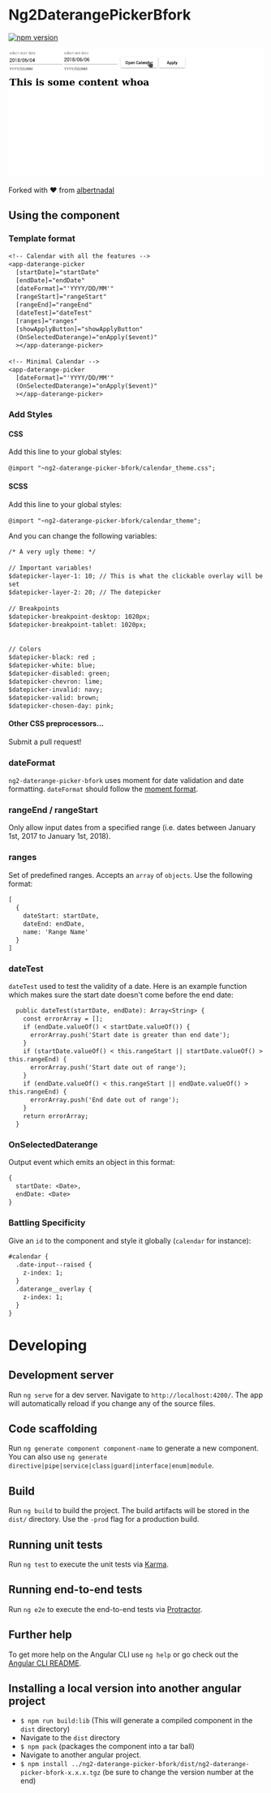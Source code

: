 # Ng2DaterangePickerBfork

[![npm version](https://badge.fury.io/js/ng2-daterange-picker-bfork.svg)](https://badge.fury.io/js/ng2-daterange-picker-bfork)

![daterange gif](https://raw.githubusercontent.com/bargreenellingson/ng2-daterange-picker/master/dateinputrange.gif)

Forked with :heart: from [albertnadal](https://github.com/albertnadal/ng2-daterange-picker)

## Using the component

### Template format

```
<!-- Calendar with all the features -->
<app-daterange-picker
  [startDate]="startDate"
  [endDate]="endDate"
  [dateFormat]="'YYYY/DD/MM'"
  [rangeStart]="rangeStart"
  [rangeEnd]="rangeEnd"
  [dateTest]="dateTest"
  [ranges]="ranges"
  [showApplyButton]="showApplyButton"
  (OnSelectedDaterange)="onApply($event)"
  ></app-daterange-picker>

<!-- Minimal Calendar -->
<app-daterange-picker
  [dateFormat]="'YYYY/DD/MM'"
  (OnSelectedDaterange)="onApply($event)"
  ></app-daterange-picker>
```

### Add Styles

#### CSS

Add this line to your global styles:

`@import "~ng2-daterange-picker-bfork/calendar_theme.css";`

#### SCSS

Add this line to your global styles:

`@import "~ng2-daterange-picker-bfork/calendar_theme";`

And you can change the following variables:

```
/* A very ugly theme: */

// Important variables!
$datepicker-layer-1: 10; // This is what the clickable overlay will be set
$datepicker-layer-2: 20; // The datepicker

// Breakpoints
$datepicker-breakpoint-desktop: 1020px;
$datepicker-breakpoint-tablet: 1020px;


// Colors
$datepicker-black: red ;
$datepicker-white: blue;
$datepicker-disabled: green;
$datepicker-chevron: lime;
$datepicker-invalid: navy;
$datepicker-valid: brown;
$datepicker-chosen-day: pink;
```

#### Other CSS preprocessors...

Submit a pull request!

### dateFormat

`ng2-daterange-picker-bfork` uses moment for date validation and date formatting. `dateFormat` should follow the [moment format](https://momentjs.com/docs/#/displaying/format/).

### rangeEnd / rangeStart

Only allow input dates from a specified range (i.e. dates between January 1st, 2017 to January 1st, 2018).

### ranges

Set of predefined ranges. Accepts an `array` of `objects`. Use the following format:

```
[
  {
    dateStart: startDate,
    dateEnd: endDate,
    name: 'Range Name'
  }
]
```

### dateTest

`dateTest` used to test the validity of a date. Here is an example function
which makes sure the start date doesn't come before the end date:

```
  public dateTest(startDate, endDate): Array<String> {
    const errorArray = [];
    if (endDate.valueOf() < startDate.valueOf()) {
      errorArray.push('Start date is greater than end date');
    }
    if (startDate.valueOf() < this.rangeStart || startDate.valueOf() > this.rangeEnd) {
      errorArray.push('Start date out of range');
    }
    if (endDate.valueOf() < this.rangeStart || endDate.valueOf() > this.rangeEnd) {
      errorArray.push('End date out of range');
    }
    return errorArray;
  }

```

### OnSelectedDaterange

Output event which emits an object in this format:

```
{
  startDate: <Date>,
  endDate: <Date>
}
```

### Battling Specificity

Give an `id` to the component and style it globally (`calendar` for instance):

```
#calendar {
  .date-input--raised {
    z-index: 1;
  }
  .daterange__overlay {
    z-index: 1;
  }
}
```

# Developing

## Development server

Run `ng serve` for a dev server. Navigate to `http://localhost:4200/`. The app will automatically reload if you change any of the source files.

## Code scaffolding

Run `ng generate component component-name` to generate a new component. You can also use `ng generate directive|pipe|service|class|guard|interface|enum|module`.

## Build

Run `ng build` to build the project. The build artifacts will be stored in the `dist/` directory. Use the `-prod` flag for a production build.

## Running unit tests

Run `ng test` to execute the unit tests via [Karma](https://karma-runner.github.io).

## Running end-to-end tests

Run `ng e2e` to execute the end-to-end tests via [Protractor](http://www.protractortest.org/).

## Further help

To get more help on the Angular CLI use `ng help` or go check out the [Angular CLI README](https://github.com/angular/angular-cli/blob/master/README.md).

## Installing a local version into another angular project

- `$ npm run build:lib` (This will generate a compiled component in the `dist` directory)
- Navigate to the `dist` directory
- `$ npm pack` (packages the component into a tar ball)
- Navigate to another angular project.
- `$ npm install ../ng2-daterange-picker-bfork/dist/ng2-daterange-picker-bfork-x.x.x.tgz` (be sure to change the version number at the end)
